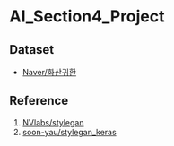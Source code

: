 # AI_Section4_Project

## Dataset
* [Naver/화산귀환](https://comic.naver.com/webtoon/list?titleId=769209&weekday=wed)

## Reference
1. [NVlabs/stylegan](https://github.com/NVlabs/stylegan)
2. [soon-yau/stylegan_keras](https://github.com/soon-yau/stylegan_keras)
